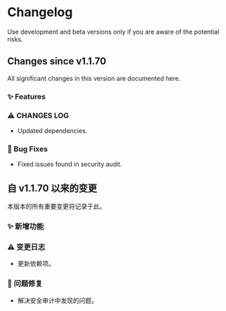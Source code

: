 # Changelog
Use development and beta versions only if you are aware of the potential risks.

## Changes since v1.1.70
All significant changes in this version are documented here.


### ✨ Features


### ⚠ CHANGES LOG
- Updated dependencies.


### 🐛 Bug Fixes
- Fixed issues found in security audit.


## 自 v1.1.70 以来的变更
本版本的所有重要变更将记录于此。

### ✨ 新增功能



### ⚠ 变更日志
- 更新依赖项。


### 🐛 问题修复
- 解决安全审计中发现的问题。
